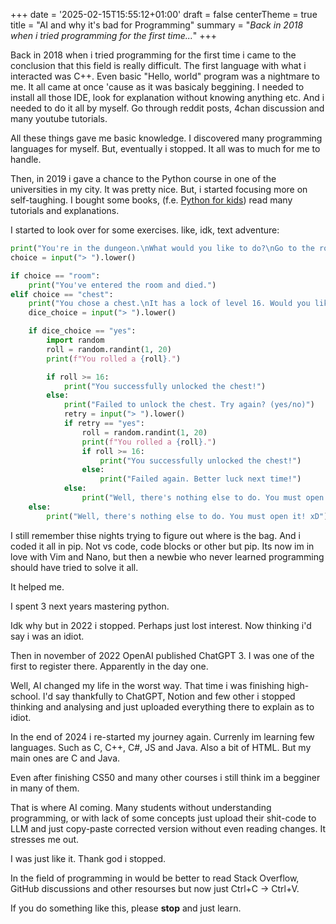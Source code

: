 +++
date = '2025-02-15T15:55:12+01:00'
draft = false
centerTheme = true
title = "AI and why it's bad for Programming"
summary = "_Back in 2018 when i tried programming for the first time..._"
+++

Back in 2018 when i tried programming for the first time i came to the conclusion that this field is really difficult. The first language with what i interacted was C++. Even basic "Hello, world" program was a nightmare to me. It all came at once 'cause as it was basicaly beggining. I needed to install all those IDE, look for explanation without knowing anything etc. And i needed to do it all by myself. Go through reddit posts, 4chan discussion and many youtube tutorials. 

All these things gave me basic knowledge. I discovered many programming languages for myself. But, eventually i stopped. It all was to much for me to handle. 

Then, in 2019 i gave a chance to the Python course in one of the universities in my city. It was pretty nice. But, i started focusing more on self-taughing. I bought some books, (f.e. [Python for kids](https://www.goodreads.com/book/show/13221155-python-for-kids)) read many tutorials and explanations. 

I started to look over for some exercises. like, idk, text adventure: 

```python
print("You're in the dungeon.\nWhat would you like to do?\nGo to the room and kill a dragon or try to open a chest?")
choice = input("> ").lower()

if choice == "room":
    print("You've entered the room and died.")
elif choice == "chest":
    print("You chose a chest.\nIt has a lock of level 16. Would you like to throw a dice? (yes/no)")
    dice_choice = input("> ").lower()

    if dice_choice == "yes":
        import random
        roll = random.randint(1, 20)
        print(f"You rolled a {roll}.")

        if roll >= 16:
            print("You successfully unlocked the chest!")
        else:
            print("Failed to unlock the chest. Try again? (yes/no)")
            retry = input("> ").lower()
            if retry == "yes":
                roll = random.randint(1, 20)
                print(f"You rolled a {roll}.")
                if roll >= 16:
                    print("You successfully unlocked the chest!")
                else:
                    print("Failed again. Better luck next time!")
            else:
                print("Well, there's nothing else to do. You must open it! xD")
    else:
        print("Well, there's nothing else to do. You must open it! xD")"
```


I still remember thise nights trying to figure out where is the bag. And i coded it all in pip. Not vs code, code blocks or other but pip. Its now im in love with Vim and Nano, but then a newbie who never learned programming should have tried to solve it all.  

It helped me.

I spent 3 next years mastering python.

Idk why but in 2022 i stopped. Perhaps just lost interest. Now thinking i'd say i was an idiot.

Then in november of 2022 OpenAI published ChatGPT 3. I was one of the first to register there. Apparently in the day one. 

Well, AI changed my life in the worst way. That time i was finishing high-school. I'd say thankfully to ChatGPT, Notion and few other i stopped thinking and analysing and just uploaded everything there to explain as to idiot. 

In the end of 2024 i re-started my journey again. Currenly im learning few languages. Such as C, C++, C#, JS and Java. Also a bit of HTML. But my main ones are C and Java. 

Even after finishing CS50 and many other courses i still think im a begginer in many of them. 

That is where AI coming. Many students without understanding programming, or with lack of some concepts just upload their shit-code to LLM and just copy-paste corrected version without even reading changes. It stresses me out. 

I was just like it. Thank god i stopped.

In the field of programming in would be better to read Stack Overflow, GitHub discussions and other resourses but now just Ctrl+C -> Ctrl+V. 

If you do something like this, please **stop** and just learn.
